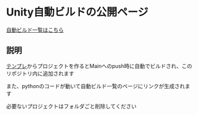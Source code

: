 # Unity自動ビルドの公開ページ

[自動ビルド一覧はこちら](https://game.zuaki.jp/develop/)

## 説明

[テンプレ](https://github.com/Zuaki21/UnityTemplate)からプロジェクトを作るとMainへのpush時に自動でビルドされ、このリポジトリ内に追加されます

また、pythonのコードが動いて自動ビルド一覧のページにリンクが生成されます

必要ないプロジェクトはフォルダごと削除してください
